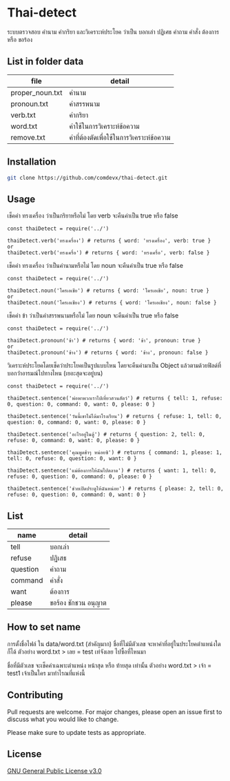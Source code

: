 # Thai-detect
ระบบตรวจสอบ คำนาม คำกริยา และวิเคราะห์ประโยค ว่าเป็น บอกเล่า ปฏิเศธ คำถาม คำสั่ง ต้องการ หรือ ขอร้อง

## List in folder data
| file | detail |
| ------ | ------ |
| proper_noun.txt | คำนาม |
| pronoun.txt | คำสรรพนาม |
| verb.txt | คำกริยา |
| word.txt | คำใช้ในการวิเคราะห์ข้อความ |
| remove.txt | คำที่ต้องตัดเพื่อใช้ในการวิเคราะห์ข้อความ |

## Installation

```bash
git clone https://github.com/comdevx/thai-detect.git
```

## Usage
เช็คคำ ทรงเครื่อง ว่าเป็นกริยาหรือไม่ โดย verb จะคืนค่าเป็น true หรือ false
```nodejs
const thaiDetect = require('../')

thaiDetect.verb('ทรงเครื่อง') # returns { word: 'ทรงเครื่อง', verb: true }
or
thaiDetect.verb('ทรงเครื่อ') # returns { word: 'ทรงเครื่อ', verb: false }
```

เช็คคำ ทรงเครื่อง ว่าเป็นคำนามหรือไม่ โดย noun จะคืนค่าเป็น true หรือ false
```nodejs
const thaiDetect = require('../')

thaiDetect.noun('โครเอเชีย') # returns { word: 'โครเอเชีย', noun: true }
or
thaiDetect.noun('โครเอเชียง') # returns { word: 'โครเอเชียง', noun: false }
```

เช็คคำ ข้า ว่าเป็นคำสรรพนามหรือไม่ โดย noun จะคืนค่าเป็น true หรือ false
```nodejs
const thaiDetect = require('../')

thaiDetect.pronoun('ข้า') # returns { word: 'ข้า', pronoun: true }
or
thaiDetect.pronoun('ข้าง') # returns { word: 'ข้าง', pronoun: false }
```

วิเคราะห์ประโยคโดยเช็คว่าประโยคเป็นรูปแบบไหน โดยจะคืนค่ามาเป็น Object แล้วตามด้วยฟิลด์ที่บอกว่่าอารมณ์ไปทางไหน (เยอะสุดจะอยู่บน)
```nodejs
const thaiDetect = require('../')

thaiDetect.sentence('พ่อพาพวกเราไปเที่ยวสวนสัตว์') # returns { tell: 1, refuse: 0, question: 0, command: 0, want: 0, please: 0 }

thaiDetect.sentence('วันนี้เขาไม่ได้มาโรงเรียน') # returns { refuse: 1, tell: 0, question: 0, command: 0, want: 0, please: 0 }

thaiDetect.sentence('อะไรอยู่ในตู้') # returns { question: 2, tell: 0, refuse: 0, command: 0, want: 0, please: 0 }

thaiDetect.sentence('คุณพูดช้าๆ หน่อยซิ') # returns { command: 1, please: 1, tell: 0, refuse: 0, question: 0, want: 0 }

thaiDetect.sentence('แม่ต้องการให้ฉันไปตลาด') # returns { want: 1, tell: 0, refuse: 0, question: 0, command: 0, please: 0 }

thaiDetect.sentence('ช่วยเปิดประตูให้ฉันหน่อย') # returns { please: 2, tell: 0, refuse: 0, question: 0, command: 0, want: 0 }
```

## List
| name | detail |
| ------ | ------ |
| tell | บอกเล่า |
| refuse | ปฏิเสธ |
| question | คำถาม |
| command | คำสั่ง |
| want | ต้องการ |
| please | ขอร้อง ชักชวน อนุญาต |

## How to set name
การตั้งชื่อไฟล์ ใน data/word.txt (สำคัญมาก)
ชื่อที่ไม่มีตัวเลข จะหาคำที่อยู่ในประโยคตำแหน่งใดก็ได้
ตัวอย่าง
word.txt > เลย = test
เท่จังเลย ไปซื้อที่ไหนมา

ชื่อที่มีตัวเลข จะเช็คคำเฉพาะตำแหน่ง หน้าสุด หรือ ท้ายสุด เท่านั้น
ตัวอย่าง
word.txt > เจ้า = test1
เจ้าเป็นใคร มาทำไรณที่แห่งนี้

## Contributing
Pull requests are welcome. For major changes, please open an issue first to discuss what you would like to change.

Please make sure to update tests as appropriate.

## License
[GNU General Public License v3.0](https://choosealicense.com/licenses/gpl-3.0/)